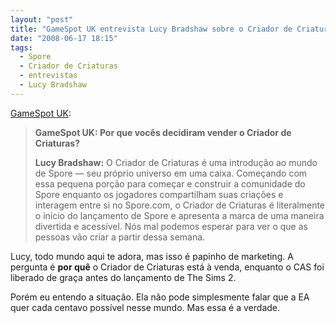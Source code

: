 ```yaml
---
layout: "post"
title: "GameSpot UK entrevista Lucy Bradshaw sobre o Criador de Criaturas"
date: "2008-06-17 18:15"
tags:
  - Spore
  - Criador de Criaturas
  - entrevistas
  - Lucy Bradshaw
---
```


[GameSpot UK](http://www.gamespot.com/news/6192630.html):

> **GameSpot UK: Por que vocês decidiram vender o Criador de Criaturas?**
>
> **Lucy Bradshaw:** O Criador de Criaturas é uma introdução ao mundo de Spore — seu próprio universo em uma caixa. Começando com essa pequena porção para começar e construir a comunidade do Spore enquanto os jogadores compartilham suas criações e interagem entre si no Spore.com, o Criador de Criaturas é literalmente o início do lançamento de Spore e apresenta a marca de uma maneira divertida e acessível. Nós mal podemos esperar para ver o que as pessoas vão criar a partir dessa semana.

Lucy, todo mundo aqui te adora, mas isso é papinho de marketing. A pergunta é **por quê** o Criador de Criaturas está à venda, enquanto o CAS foi liberado de graça antes do lançamento de The Sims 2.

Porém eu entendo a situação. Ela não pode simplesmente falar que a EA quer cada centavo possível nesse mundo. Mas essa é a verdade.
